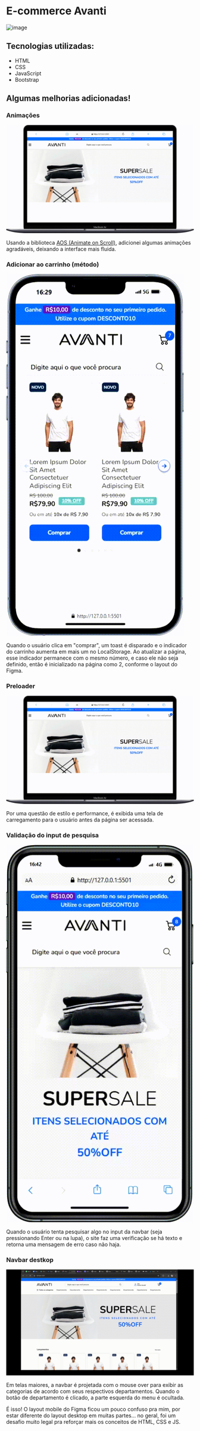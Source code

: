 # E-commerce Avanti

![image](https://github.com/user-attachments/assets/1447ab78-6392-4c25-96fb-7c1d10e7e665)

## Tecnologias utilizadas:
- HTML
- CSS
- JavaScript
- Bootstrap

## Algumas melhorias adicionadas!

### Animações

![Animações na interface](./assets/img/readme/animations.gif)

Usando a biblioteca [AOS (Animate on Scroll)](https://michalsnik.github.io/aos/), adicionei algumas animações agradáveis, deixando a interface mais fluida.

### Adicionar ao carrinho (método)

![Método de adicionar ao carrinho](./assets/img/readme/addtocart.gif)

Quando o usuário clica em "comprar", um toast é disparado e o indicador do carrinho aumenta em mais um no LocalStorage. Ao atualizar a página, esse indicador permanece com o mesmo número, e caso ele não seja definido, então é inicializado na página como 2, conforme o layout do Figma.


### Preloader

![Preloader](./assets/img/readme/preloader.gif)

Por uma questão de estilo e performance, é exibida uma tela de carregamento para o usuário antes da página ser acessada.

### Validação do input de pesquisa

![Validação de input](./assets/img/readme/input.gif)

Quando o usuário tenta pesquisar algo no input da navbar (seja pressionando Enter ou na lupa), o site faz uma verificação se há texto e retorna uma mensagem de erro caso não haja.

### Navbar destkop

![Navbar](./assets/img/readme/navbar.gif)

Em telas maiores, a navbar é projetada com o mouse over para exibir as categorias de acordo com seus respectivos departamentos. Quando o botão de departamento é clicado, a parte esquerda do menu é ocultada.


É isso! O layout mobile do Figma ficou um pouco confuso pra mim, por estar diferente do layout desktop em muitas partes... no geral, foi um desafio muito legal pra reforçar mais os conceitos de HTML, CSS e JS.